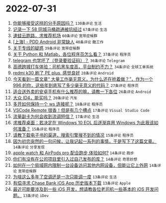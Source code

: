 # 2022-07-31

1. [你能够接受这样的分手原因吗？](https://www.v2ex.com/t/869788) `130条评论` `生活`
1. [记录一下 58 同城马桶疏通被坑经过](https://www.v2ex.com/t/869740) `67条评论` `生活`
1. [速蛙云跑路，求推荐机场](https://www.v2ex.com/t/869734) `60条评论` `宽带症候群`
1. [[上海] - PDD Android 非常缺人](https://www.v2ex.com/t/869790) `40条评论` `酷工作`
1. [关于专线的疑惑](https://www.v2ex.com/t/869775) `39条评论` `宽带症候群`
1. [关于 Python 和 Matlab，各位程序员怎么看？](https://www.v2ex.com/t/869764) `37条评论` `程序员`
1. [telegram 也学坏了（登录要验证码）？](https://www.v2ex.com/t/869726) `36条评论` `Telegram`
1. [高德跨城打车体验：司机黑车度高，平台制约不力？](https://www.v2ex.com/t/869757) `34条评论` `全球工单系统`
1. [redmi k30 刷了 PE plus, 感觉良好](https://www.v2ex.com/t/869772) `28条评论` `Android`
1. [今天看到一篇文章“ 大量工作毫无意义，为什么还在抢着做？”，作为一个 996 的你，这些年到底写了多少毫无意义的代码？](https://www.v2ex.com/t/869784) `27条评论` `程序员`
1. [适合送外卖的安卓手机有什么推荐的嘛，请教一下各位](https://www.v2ex.com/t/869810) `26条评论` `Android`
1. [大众 ID4，能买吗？](https://www.v2ex.com/t/869815) `20条评论` `汽车`
1. [多开如何保持一个 ws 连接呢？](https://www.v2ex.com/t/869725) `18条评论` `程序员`
1. [VSCode Remote 很香！但是有几个槽点](https://www.v2ex.com/t/869781) `17条评论` `Visual Studio Code`
1. [流量副卡为何会收到流调短信？](https://www.v2ex.com/t/869768) `17条评论` `生活`
1. [求推荐桌面：若决定在 Windows 10 EOL 后逐渐弃用 Windows 为此我该如何准备？](https://www.v2ex.com/t/869835) `15条评论` `程序员`
1. [请教下载电子书的渠道，搜索引擎搜不到的情况](https://www.v2ex.com/t/869830) `15条评论` `程序员`
1. [因为初恋突然的一句问候，让我记起一系列的事情，于是写下了这篇文章。](https://www.v2ex.com/t/869807) `14条评论` `分享发现`
1. [apple watch 和 AirPods pro 配合跑步,体验如何?](https://www.v2ex.com/t/869797) `14条评论` `跑步`
1. [你们有没有在公司项目里引入过自己发布的库？](https://www.v2ex.com/t/869756) `14条评论` `奇思妙想`
1. [如何在一个局域网内限制一台设备访问其他内网设备，但能让它上外网](https://www.v2ex.com/t/869730) `14条评论` `宽带症候群`
1. [为啥这么多年了空调还是一次只能调一度](https://www.v2ex.com/t/869825) `13条评论` `生活`
1. [有偿寻求 Chase Bank iOS App 历史版本下载](https://www.v2ex.com/t/869817) `13条评论` `Apple`
1. [最近可能要涉及到一些 iOS 开发，想请教各位老司机一些基本的 iOS 开发问题。](https://www.v2ex.com/t/869746) `13条评论` `iDev`
